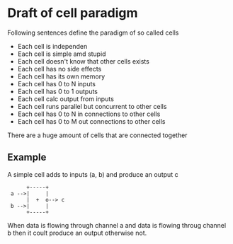 
# Draft of cell paradigm

Following sentences define the paradigm of so called cells

 * Each cell is independen
 * Each cell is simple amd stupid
 * Each cell doesn't know that other cells exists
 * Each cell has no side effects
 * Each cell has its own memory
 * Each cell has 0 to N inputs
 * Each cell has 0 to 1 outputs
 * Each cell calc output from inputs
 * Each cell runs parallel but concurrent to other cells
 * Each cell has 0 to N in connections to other cells
 * Each cell has 0 to M out connections to other cells
 
There are a huge amount of cells that are connected together

## Example

A simple cell adds to inputs (a, b) and produce an output c

```
      +-----+
 a -->|     |
      |  +  o--> c
 b -->|     |
      +-----+
```
   
  When data is flowing through channel a and data is flowing throug channel b
  then it coult produce an output otherwise not.
 
